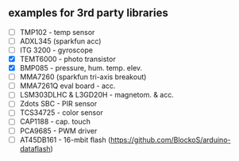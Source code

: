 ## examples for 3rd party libraries

- [ ] TMP102 - temp sensor
- [ ] ADXL345 (sparkfun acc)
- [ ] ITG 3200 - gyroscope
- [x] TEMT6000 - photo transistor
- [x] BMP085 - pressure, hum. temp. elev.
- [ ] MMA7260 (sparkfun tri-axis breakout)
- [ ] MMA7261Q eval board - acc.
- [ ] LSM303DLHC & L3GD20H - magnetom. & acc.
- [ ] Zdots SBC - PIR sensor
- [ ] TCS34725 - color sensor
- [ ] CAP1188 - cap. touch
- [ ] PCA9685 - PWM driver
- [ ] AT45DB161 - 16-mbit flash (https://github.com/BlockoS/arduino-dataflash)
